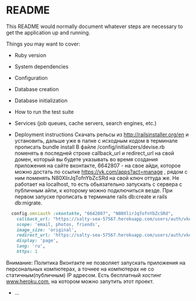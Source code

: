 # README

This README would normally document whatever steps are necessary to get the
application up and running.

Things you may want to cover:

* Ruby version

* System dependencies

* Configuration

* Database creation

* Database initialization

* How to run the test suite

* Services (job queues, cache servers, search engines, etc.)

* Deployment instructions
Cкачать рельсы из http://railsinstaller.org/en и установить, дальше уже в папке с исходным кодом в терминале прописать bundle install
В файле /config/initializers/devise.rb поменять в последней строке callback_url и redirect_url на свой домен, который вы будете указывать во время создания приложения на сайте вконтакте, 6642807 - на свое айди, которое можно достать по ссылке https://vk.com/apps?act=manage , рядом с ним поменять N80XlirJqTofnYbZcSRd на свой ключ оттуда же. Не работает на localhost, то есть обьязательно запускать с сервера с публичным айпи, к которому можно подключиться везде. При первом запуске прописать в терминале rails db:create и rails db:migrate.
```ruby
  config.omniauth :vkontakte, "6642807", "N80XlirJqTofnYbZcSRd",
    callback_url: "https://salty-sea-57567.herokuapp.com/users/auth/vkontakte/callback",
    scope: 'email, photos, friends',
    image_size: 'original',
    redirect_url: 'https://salty-sea-57567.herokuapp.com/users/auth/vkontakte/callback',
    display: 'page',
    lang: 'ru',
    https: 1
``` 


Внимание:
Политика Вконтакте не позволяет запускать приложения на персональных компютерах, а точнее на компютерах не со статичным(публичным) IP адресом. Есть бесплатный хостинг www.heroku.com, на котором можно запутить этот проект.
* ...

